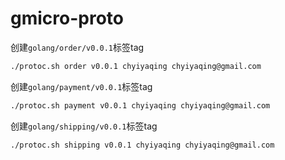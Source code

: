# gmicro-proto

创建`golang/order/v0.0.1`标签tag

```bash
./protoc.sh order v0.0.1 chyiyaqing chyiyaqing@gmail.com
```

创建`golang/payment/v0.0.1`标签tag

```bash
./protoc.sh payment v0.0.1 chyiyaqing chyiyaqing@gmail.com
```

创建`golang/shipping/v0.0.1`标签tag

```bash
./protoc.sh shipping v0.0.1 chyiyaqing chyiyaqing@gmail.com
```
